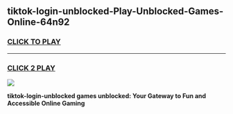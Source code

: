 
## tiktok-login-unblocked-Play-Unblocked-Games-Online-64n92
<h3>
<a href="https://premium76.site?title=tiktok-login-unblocked&ref=25A">CLICK TO PLAY</a></h3>
<hr>

<h3>
<a href="https://premium76.site?title=tiktok-login-unblocked&ref=25A">CLICK 2 PLAY</a>
  
</h3>

<a href="https://premium76.site?title=tiktok-login-unblocked&ref=25A"><img src="https://clearcache.store/games.png"></a>


**tiktok-login-unblocked games unblocked: Your Gateway to Fun and Accessible Online Gaming**
